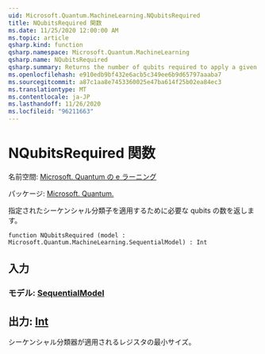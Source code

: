 ```yaml
---
uid: Microsoft.Quantum.MachineLearning.NQubitsRequired
title: NQubitsRequired 関数
ms.date: 11/25/2020 12:00:00 AM
ms.topic: article
qsharp.kind: function
qsharp.namespace: Microsoft.Quantum.MachineLearning
qsharp.name: NQubitsRequired
qsharp.summary: Returns the number of qubits required to apply a given sequential classifier.
ms.openlocfilehash: e910edb9bf432e6acb5c349ee6b9d65797aaaba7
ms.sourcegitcommit: a87c1aa8e7453360025e47ba614f25b02ea84ec3
ms.translationtype: MT
ms.contentlocale: ja-JP
ms.lasthandoff: 11/26/2020
ms.locfileid: "96211663"
---
```

# <a name="nqubitsrequired-function"></a>NQubitsRequired 関数

名前空間: [Microsoft. Quantum の e ラーニング](xref:Microsoft.Quantum.MachineLearning)

パッケージ: [Microsoft. Quantum.](https://nuget.org/packages/Microsoft.Quantum.MachineLearning)


指定されたシーケンシャル分類子を適用するために必要な qubits の数を返します。

```qsharp
function NQubitsRequired (model : Microsoft.Quantum.MachineLearning.SequentialModel) : Int
```


## <a name="input"></a>入力

### <a name="model--sequentialmodel"></a>モデル: [SequentialModel](xref:Microsoft.Quantum.MachineLearning.SequentialModel)





## <a name="output--int"></a>出力: [Int](xref:microsoft.quantum.lang-ref.int)

シーケンシャル分類器が適用されるレジスタの最小サイズ。
